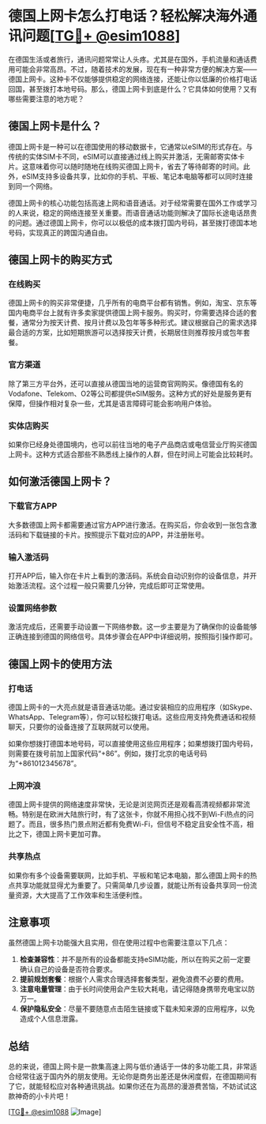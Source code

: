 # 德国上网卡怎么打电话？轻松解决海外通讯问题[[TG💪+ @esim1088](https://t.me/s/esim1088)]

在德国生活或者旅行，通讯问题常常让人头疼。尤其是在国外，手机流量和通话费用可能会非常高昂。不过，随着技术的发展，现在有一种非常方便的解决方案——德国上网卡。这种卡不仅能够提供稳定的网络连接，还能让你以低廉的价格打电话回国，甚至拨打本地号码。那么，德国上网卡到底是什么？它具体如何使用？又有哪些需要注意的地方呢？

## 德国上网卡是什么？

德国上网卡是一种可以在德国使用的移动数据卡，它通常以eSIM的形式存在。与传统的实体SIM卡不同，eSIM可以直接通过线上购买并激活，无需邮寄实体卡片。这意味着你可以随时随地在线购买德国上网卡，省去了等待邮寄的时间。此外，eSIM支持多设备共享，比如你的手机、平板、笔记本电脑等都可以同时连接到同一个网络。

德国上网卡的核心功能包括高速上网和语音通话。对于经常需要在国外工作或学习的人来说，稳定的网络连接至关重要。而语音通话功能则解决了国际长途电话昂贵的问题。通过德国上网卡，你可以以极低的成本拨打国内号码，甚至拨打德国本地号码，实现真正的跨国沟通自由。

## 德国上网卡的购买方式

### 在线购买

德国上网卡的购买非常便捷，几乎所有的电商平台都有销售。例如，淘宝、京东等国内电商平台上就有许多卖家提供德国上网卡服务。购买时，你需要选择合适的套餐，通常分为按天计费、按月计费以及包年等多种形式。建议根据自己的需求选择最合适的方案，比如短期旅游可以选择按天计费，长期居住则推荐按月或包年套餐。

### 官方渠道

除了第三方平台外，还可以直接从德国当地的运营商官网购买。像德国有名的Vodafone、Telekom、O2等公司都提供eSIM服务。这种方式的好处是服务更有保障，但操作相对复杂一些，尤其是语言障碍可能会影响用户体验。

### 实体店购买

如果你已经身处德国境内，也可以前往当地的电子产品商店或电信营业厅购买德国上网卡。这种方式适合那些不熟悉线上操作的人群，但在时间上可能会比较耗时。

## 如何激活德国上网卡？

### 下载官方APP

大多数德国上网卡都需要通过官方APP进行激活。在购买后，你会收到一张包含激活码和下载链接的卡片。按照提示下载对应的APP，并注册账号。

### 输入激活码

打开APP后，输入你在卡片上看到的激活码。系统会自动识别你的设备信息，并开始激活流程。这个过程一般只需要几分钟，完成后即可正常使用。

### 设置网络参数

激活完成后，还需要手动设置一下网络参数。这一步主要是为了确保你的设备能够正确连接到德国的网络信号。具体步骤会在APP中详细说明，按照指引操作即可。

## 德国上网卡的使用方法

### 打电话

德国上网卡的一大亮点就是语音通话功能。通过安装相应的应用程序（如Skype、WhatsApp、Telegram等），你可以轻松拨打电话。这些应用支持免费通话和视频聊天，只要你的设备连接了互联网就可以使用。

如果你想拨打德国本地号码，可以直接使用这些应用程序；如果想拨打国内号码，则需要在拨号前加上国家代码“+86”。例如，拨打北京的电话号码为“+861012345678”。

### 上网冲浪

德国上网卡提供的网络速度非常快，无论是浏览网页还是观看高清视频都非常流畅。特别是在欧洲大陆旅行时，有了这张卡，你就不用担心找不到Wi-Fi热点的问题了。而且，很多热门景点附近都有免费Wi-Fi，但信号不稳定且安全性不高，相比之下，德国上网卡更加可靠。

### 共享热点

如果你有多个设备需要联网，比如手机、平板和笔记本电脑，那么德国上网卡的热点共享功能就显得尤为重要了。只需简单几步设置，就能让所有设备共享同一份流量资源，大大提高了工作效率和生活便利性。

## 注意事项

虽然德国上网卡功能强大且实用，但在使用过程中也需要注意以下几点：

1. **检查兼容性**：并不是所有的设备都能支持eSIM功能，所以在购买之前一定要确认自己的设备是否符合要求。
2. **提前规划套餐**：根据个人需求合理选择套餐类型，避免浪费不必要的费用。
3. **注意电量管理**：由于长时间使用会产生较大耗电，请记得随身携带充电宝以防万一。
4. **保护隐私安全**：尽量不要随意点击陌生链接或下载未知来源的应用程序，以免造成个人信息泄露。

## 总结

总的来说，德国上网卡是一款集高速上网与低价通话于一体的多功能工具，非常适合经常往返于国内外的朋友使用。无论你是商务出差还是休闲度假，在德国期间有了它，就能轻松应对各种通讯挑战。如果你还在为高昂的漫游费苦恼，不妨试试这款神奇的小卡片吧！

[[TG💪+ @esim1088](https://t.me/s/esim1088) ![Image](https://i.postimg.cc/4NQfJmqS/Snipaste-2025-05-13-00-14-12.png)]